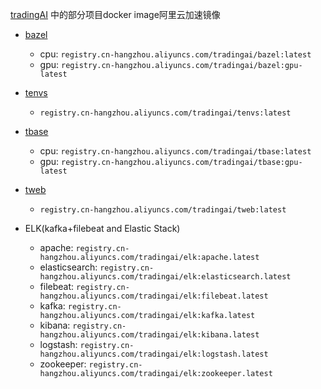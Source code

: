 [tradingAI](https://github.com/tradingAI) 中的部分项目docker image阿里云加速镜像

- [bazel](https://github.com/tradingAI/docker)
  - cpu: `registry.cn-hangzhou.aliyuncs.com/tradingai/bazel:latest`
  - gpu: `registry.cn-hangzhou.aliyuncs.com/tradingai/bazel:gpu-latest`

- [tenvs](https://github.com/tradingAI/tenvs)
  - `registry.cn-hangzhou.aliyuncs.com/tradingai/tenvs:latest`

- [tbase](https://github.com/tradingAI/tbase)
  - cpu: `registry.cn-hangzhou.aliyuncs.com/tradingai/tbase:latest`
  - gpu: `registry.cn-hangzhou.aliyuncs.com/tradingai/tbase:gpu-latest`

- [tweb](https://github.com/tradingAI/tweb)
  - `registry.cn-hangzhou.aliyuncs.com/tradingai/tweb:latest`

- ELK(kafka+filebeat and Elastic Stack)
    - apache: `registry.cn-hangzhou.aliyuncs.com/tradingai/elk:apache.latest`
    - elasticsearch: `registry.cn-hangzhou.aliyuncs.com/tradingai/elk:elasticsearch.latest`
    - filebeat: `registry.cn-hangzhou.aliyuncs.com/tradingai/elk:filebeat.latest`
    - kafka: `registry.cn-hangzhou.aliyuncs.com/tradingai/elk:kafka.latest`
    - kibana: `registry.cn-hangzhou.aliyuncs.com/tradingai/elk:kibana.latest`
    - logstash: `registry.cn-hangzhou.aliyuncs.com/tradingai/elk:logstash.latest`
    - zookeeper: `registry.cn-hangzhou.aliyuncs.com/tradingai/elk:zookeeper.latest`
